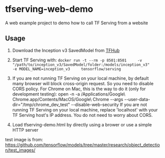 # tfserving-web-demo

A web example project to demo how to call TF Serving from a website

## Usage

1. Download the Inception v3 SavedModel from [TFHub](https://tfhub.dev/google/imagenet/inception_v3/classification/5)
2. Start TF Serving with:
`docker run -t --rm -p 8501:8501     -v "/path/to/inception_v3/SavedModel/folder:/models/inception_v3"     -e MODEL_NAME=inception_v3     tensorflow/serving`
3. If you are not running TF Serving on your local machine, by default many browser will block cross-origin request. So you need to disable CORS policy. For Chrome on Mac, this is the way to do it (only for development testing):
open -n -a /Applications/Google\ Chrome.app/Contents/MacOS/Google\ Chrome --args --user-data-dir="/tmp/chrome_dev_test" --disable-web-security
If you are not running TF Serving on your local machine, replace 'localhost' with your TF Serving host's IP address. You do not need to worry about CORS. 

4. Load tfserving-demo.html by directly using a brower or use a simple HTTP server

test image is from: https://github.com/tensorflow/models/tree/master/research/object_detection/test_images/
